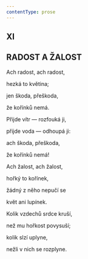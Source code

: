 ```yaml
---
contentType: prose
---
```


## XI  

## RADOST A ŽALOST

Ach radost, ach radost,  

hezká to květina;

jen škoda, přeškoda,

že kořínků nemá.

Přijde vítr — rozfouká ji,

přijde voda — odhoupá ji:

ach škoda, přeškoda,

že kořínků nemá!

Ach žalost, ach žalost,

hořký to kořínek,

žádný z něho nepučí se

květ ani lupínek.

Kolik vzdechů srdce kruší,

než mu hořkost povysuší;

kolik slzí uplyne,

nežli v nich se rozplyne.

